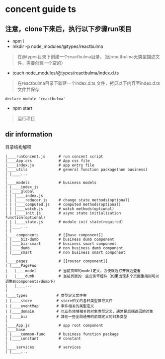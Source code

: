 # concent guide ts

## 注意，clone下来后，执行以下步骤run项目
- npm i
- mkdir -p node_modules/@types/reactbulma
> 在@types目录下创建一个reactbulma目录，（因reactbulma无类型描述文件，需要创建一个空的）
- touch node_modules/@types/reactbulma/index.d.ts 
> 在reactbulma目录下新建一个index.d.ts 文件，拷贝以下内容至index.d.ts文件并保存
```
declare module 'reactbulma'
```
- npm start
> 运行项目



## dir information
目录结构解释
```
|____runConcent.js      # run concent script
|____App.css            # App css file
|____index.js           # app entry file
|____utils              # general function package(non business)
| |____...
|
|____models             # business models
| |____index.js
| |____global
| | |____index.js
| | |____reducer.js     # change state methods(optional)
| | |____computed.js    # computed methods(optional)
| | |____watch.js       # watch methods(optional)
| | |____init.js        # async state initialization function(optional)
| | |____state.js       # module init state(required)
| |____...
| |
|____components         # [[base component]]
| |____biz-dumb         # business dumb component
| |____biz-smart        # business smart component
| |____dumb             # non business dumb component
| |____smart            # non business smart component
|
|____pages              # [[router component]]
| |____PageFoo
|   |____model          # 当前页面的model定义，方便就近打开就近查看
|   |____dumb           # 当前页面的一些业务笨组件（如果出现多个页面重用则可以调整到components/dumb下）
|   |____...
|
|____types             # 类型定义文件夹
| |____store           # store相关的各种类型推导文件
| |____eventMap        # 事件相关的类型定义
| |____domain          # 也业务领域相关的对象类型定义，通常是后端返回的对象
| |____biz             # 其他一些全局通用的前端定义的对象类型
|
|____App.js             # app root component
|____base
| |____common-func      # business function package
| |____constant         # constant
|
|____services           # services
| |____...
```
